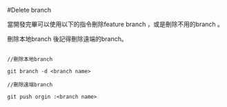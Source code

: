 #Delete branch

當開發完畢可以使用以下的指令刪除feature branch ，或是刪除不用的branch 。

刪除本地branch 後記得刪除遠端的branch。


```

//刪除本地branch

git branch -d <branch name>

//刪除遠端branch

git push orgin :<branch name>

```
